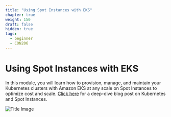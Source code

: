 ```yaml
---
title: "Using Spot Instances with EKS"
chapter: true
weight: 150
draft: false
hidden: true
tags:
  - beginner
  - CON206
---
```


# Using Spot Instances with EKS

In this module, you will learn how to provision, manage, and maintain your Kubernetes clusters with Amazon EKS at any scale on Spot Instances to optimize cost and scale. [Click here](https://aws.amazon.com/blogs/compute/cost-optimization-and-resilience-eks-with-spot-instances/) for a deep-dive blog post on Kubernetes and Spot Instances.

![Title Image](/images/spotworkers/spot_diagram2.png)
